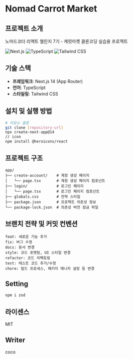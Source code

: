 # Nomad Carrot Market 

## 프로젝트 소개
노마드코더 리액트 챌린지 7기 - 캐럿마켓 클론코딩 실습용 프로젝트

![Next.js](https://img.shields.io/badge/Next.js-14-black)
![TypeScript](https://img.shields.io/badge/TypeScript-5.x-blue)
![Tailwind CSS](https://img.shields.io/badge/Tailwind-3.x-38bdf8)

## 기술 스택
- **프레임워크**: Next.js 14 (App Router)
- **언어**: TypeScript
- **스타일링**: Tailwind CSS

## 설치 및 실행 방법
```bash
# 저장소 클론
git clone [repository-url]
npx create-next-app@14
// icon
npm install @heroicons/react
```

## 프로젝트 구조
```
app/
├── create-account/    # 계정 생성 페이지
│   └── page.tsx       # 계정 생성 페이지 컴포넌트
├── login/             # 로그인 페이지
│   └── page.tsx       # 로그인 페이지 컴포넌트
├── globals.css        # 전역 스타일
├── package.json       # 프로젝트 의존성 정보
└── package-lock.json  # 의존성 버전 잠금 파일
```


## 브랜치 전략 및 커밋 컨벤션
```
feat: 새로운 기능 추가
fix: 버그 수정
docs: 문서 변경
style: 코드 포맷팅, UI 스타일 변경
refactor: 코드 리팩토링
test: 테스트 코드 추가/수정
chore: 빌드 프로세스, 패키지 매니저 설정 등 변경
```

## Setting 
```
npm i zod

```

## 라이센스
MIT

## Writer
coco